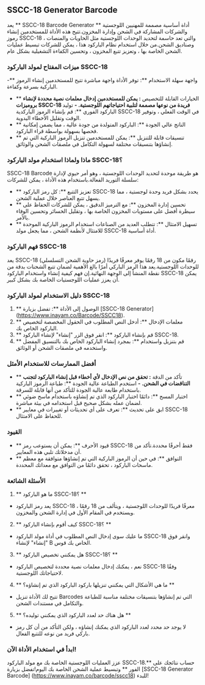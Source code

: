 ## SSCC-18 Generator Barcode

يعد ** SSCC-18 Barcode Generator ** أداة أساسية مصممة للمهنيين اللوجستية والشركات المشاركة في الشحن وإدارة المخزون.تتيح هذه الأداة للمستخدمين إنشاء رموز SSCC-18 ، والتي تعد حاسمة لتحديد الوحدات اللوجستية مثل الحاويات والمنصات وصناديق الشحن.من خلال استخدام نظام الباركود هذا ، يمكن للشركات تبسيط عمليات الشحن الخاصة بها ، وتعزيز تتبع المخزون ، وتحسين الكفاءة التشغيلية بشكل عام.

### ميزات المفتاح لمولد الباركود SSCC-18
-** واجهة سهلة الاستخدام **: توفر الأداة واجهة مباشرة تتيح للمستخدمين إنشاء الرموز الباركية بسرعة وكفاءة.
- ** الخيارات القابلة للتخصيص **: يمكن للمستخدمين إدخال معلمات نصية محددة لإنشاء بروميزات SSCC-18 فريدة من نوعها مصممة لتلبية احتياجاتهم اللوجستية.
-** توليد الباركود الفوري **: قم بإنشاء الرموز الباركدية SSCC-18 في الوقت الفعلي ، وتوفير الوقت وتقليل الأخطاء اليدوية.
- ** الناتج عالي الجودة **: الباركود المتولدة من جودة عالية ، مما يضمن إمكانية فحصها بسهولة بواسطة قراء الباركود.
- ** تنسيقات قابلة للتنزيل **: يمكن للمستخدمين تنزيل الرموز الباركية التي تم إنشاؤها بتنسيقات مختلفة لسهولة التكامل في ملصقات الشحن والوثائق.

### ماذا ولماذا استخدام مولد الباركود SSCC-18؟
SSCC-18 Barcode هو طريقة موحدة لتحديد الوحدات اللوجستية ، وهو أمر حيوي لإدارة سلسلة التوريد الفعالة.باستخدام هذه الأداة ، يمكن للشركات:
- ** تعزيز التتبع **: كل رمز الباركود SSCC-18 يحدد بشكل فريد وحدة لوجستية ، مما يسهل تتبع العناصر خلال عملية الشحن.
- ** تحسين إدارة المخزون **: مع الترميز الدقيق ، يمكن للشركات الحفاظ على سيطرة أفضل على مستويات المخزون الخاصة بها ، وتقليل الخسائر وتحسين الوفاء بالأمر.
- ** تسهيل الامتثال **: تتطلب العديد من الصناعات استخدام الرموز الباركية الموحدة للامتثال لأنظمة الشحن ، مما يجعل مولد SSCC-18 أداة أساسية.

### فهم الباركود SSCC-18
يعد SSCC-18 (رمز حاوية الشحن التسلسلي) رقمًا مكون من 18 رقمًا يوفر معرفًا فريدًا للوحدات اللوجستية.يعد هذا الرمز الباركي أمرًا بالغ الأهمية لضمان تتبع الشحنات بدقة من نقطة المنشأ إلى الوجهة النهائية.إن فهم كيفية إنشاء واستخدام الباركود SSCC-18 يمكن أن يعزز عمليات اللوجستيات الخاصة بك بشكل كبير.

### دليل الاستخدام لمولد الباركود SSCC-18
1. ** الوصول إلى الأداة **: تفضل بزيارة [SSCC-18 Generator] (https://www.inayam.co/Barcode/SSCC18).
2. ** معلمات الإدخال **: أدخل النص المطلوب في الحقول المخصصة لتخصيص الباركود الخاص بك.
3. ** قم بإنشاء الباركود **: انقر فوق الزر "إنشاء" لإنشاء الباركود SSCC-18.
4. ** قم بتنزيل واستخدام **: بمجرد إنشاء الباركود الخاص بك بالتنسيق المفضل واستخدمه في ملصقات الشحن أو الوثائق.

### أفضل الممارسات للاستخدام الأمثل
- ** تأكد من الدقة **: تحقق من نص الإدخال لأي أخطاء قبل إنشاء الباركود لتجنب التناقضات في الشحن.
-** استخدم الطباعة عالية الجودة **: طباعة الرموز الباركية باستخدام طابعة عالية الجودة للتأكد من أنها قابلة للسرقة.
- ** اختبار المسح **: دائمًا اختبار الباركود الذي تم إنشاؤه باستخدام ماسح ضوئي لضمان عمله بشكل صحيح قبل استخدامه في بيئة مباشرة.
- ** ابق على تحديث **: تعرف على أي تحديثات أو تغييرات في معايير SSCC-18 للحفاظ على الامتثال.

### القيود
- ** قيود الأحرف **: يمكن أن يستوعب رمز SSCC-18 فقط أحرفًا محددة.تأكد من أن مدخلاتك تلبي هذه المعايير.
- ** التوافق **: في حين أن الرموز الباركية التي تم إنشاؤها متوافقة مع معظم ماسحات الباركود ، تحقق دائمًا من التوافق مع معداتك المحددة.

### الأسئلة الشائعة

1. ** ما هو الباركود SSCC-18؟ **
- يعد رمز الباركود SSCC-18 معرفًا فريدًا للوحدات اللوجستية ، ويتألف من 18 رقمًا ، ويستخدم في المقام الأول في إدارة الشحن والمخزون.

2. ** كيف أقوم بإنشاء الباركود SSCC-18؟ **
- ما عليك سوى إدخال النص المطلوب في أداة مولد الباركود SSCC-18 وانقر فوق "إنشاء" لإنشاء B الخاص بك قوس.

3. ** هل يمكنني تخصيص الباركود SSCC-18؟ **
- نعم ، يمكنك إدخال معلمات نصية محددة لتخصيص الباركود SSCC-18 وفقًا لاحتياجاتك اللوجستية.

4. ** ما هي الأشكال التي يمكنني تنزيلها باركود الباركود الذي تم إنشاؤه؟ **
- تتيح لك الأداة تنزيل Barcodes التي تم إنشاؤها بتنسيقات مختلفة مناسبة للطباعة والتكامل في مستندات الشحن.

5. ** هل هناك حد لعدد الباركود الذي يمكنني توليده؟ **
- لا يوجد حد محدد لعدد الباركود الذي يمكنك إنشاؤه ، ولكن التأكد من أن كل رمز باركي فريد من نوعه للتتبع الفعال.

### ابدأ في استخدام الأداة الآن!
عزز العمليات اللوجستية الخاصة بك مع مولد الباركود SSCC-18.** حساب نتائجك على الفور ** وتبسيط عملية الشحن الخاصة بك اليوم!تفضل بزيارة [SSCC-18 Generator Barcode] (https://www.inayam.co/barcode/sscc18) للبدء!